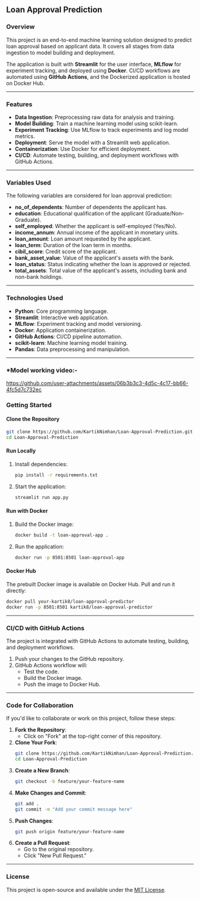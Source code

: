 ## **Loan Approval Prediction**

### **Overview**
This project is an end-to-end machine learning solution designed to predict loan approval based on applicant data. It covers all stages from data ingestion to model building and deployment. 

The application is built with **Streamlit** for the user interface, **MLflow** for experiment tracking, and deployed using **Docker**. CI/CD workflows are automated using **GitHub Actions**, and the Dockerized application is hosted on Docker Hub.

---

### **Features**
- **Data Ingestion**: Preprocessing raw data for analysis and training.
- **Model Building**: Train a machine learning model using scikit-learn.
- **Experiment Tracking**: Use MLflow to track experiments and log model metrics.
- **Deployment**: Serve the model with a Streamlit web application.
- **Containerization**: Use Docker for efficient deployment.
- **CI/CD**: Automate testing, building, and deployment workflows with GitHub Actions.

---

### **Variables Used**
The following variables are considered for loan approval prediction:

- **no_of_dependents**: Number of dependents the applicant has.
- **education**: Educational qualification of the applicant (Graduate/Non-Graduate).
- **self_employed**: Whether the applicant is self-employed (Yes/No).
- **income_annum**: Annual income of the applicant in monetary units.
- **loan_amount**: Loan amount requested by the applicant.
- **loan_term**: Duration of the loan term in months.
- **cibil_score**: Credit score of the applicant.
- **bank_asset_value**: Value of the applicant's assets with the bank.
- **loan_status**: Status indicating whether the loan is approved or rejected.
- **total_assets**: Total value of the applicant's assets, including bank and non-bank holdings.

---

### **Technologies Used**
- **Python**: Core programming language.
- **Streamlit**: Interactive web application.
- **MLflow**: Experiment tracking and model versioning.
- **Docker**: Application containerization.
- **GitHub Actions**: CI/CD pipeline automation.
- **scikit-learn**: Machine learning model training.
- **Pandas**: Data preprocessing and manipulation.

---
### ***Model working video:-**
https://github.com/user-attachments/assets/06b3b3c3-4d5c-4c17-bb66-4fc5d7c732ec

### **Getting Started**

#### **Clone the Repository**
```bash
git clone https://github.com/KartikNimhan/Loan-Approval-Prediction.git
cd Loan-Approval-Prediction
```

#### **Run Locally**
1. Install dependencies:
   ```bash
   pip install -r requirements.txt
   ```
2. Start the application:
   ```bash
   streamlit run app.py
   ```

#### **Run with Docker**
1. Build the Docker image:
   ```bash
   docker build -t loan-approval-app .
   ```
2. Run the application:
   ```bash
   docker run -p 8501:8501 loan-approval-app
   ```

#### **Docker Hub**
The prebuilt Docker image is available on Docker Hub. Pull and run it directly:
```bash
docker pull your-kartik8/loan-approval-predictor
docker run -p 8501:8501 kartik8/loan-approval-predictor
```

---

### **CI/CD with GitHub Actions**
The project is integrated with GitHub Actions to automate testing, building, and deployment workflows.

1. Push your changes to the GitHub repository.
2. GitHub Actions workflow will:
   - Test the code.
   - Build the Docker image.
   - Push the image to Docker Hub.

---

### **Code for Collaboration**
If you'd like to collaborate or work on this project, follow these steps:

1. **Fork the Repository**: 
   - Click on "Fork" at the top-right corner of this repository.
2. **Clone Your Fork**:
   ```bash
   git clone https://github.com/KartikNimhan/Loan-Approval-Prediction.git
   cd Loan-Approval-Prediction
   ```
3. **Create a New Branch**:
   ```bash
   git checkout -b feature/your-feature-name
   ```
4. **Make Changes and Commit**:
   ```bash
   git add .
   git commit -m "Add your commit message here"
   ```
5. **Push Changes**:
   ```bash
   git push origin feature/your-feature-name
   ```
6. **Create a Pull Request**:
   - Go to the original repository.
   - Click "New Pull Request."

---

### **License**
This project is open-source and available under the [MIT License](LICENSE).

